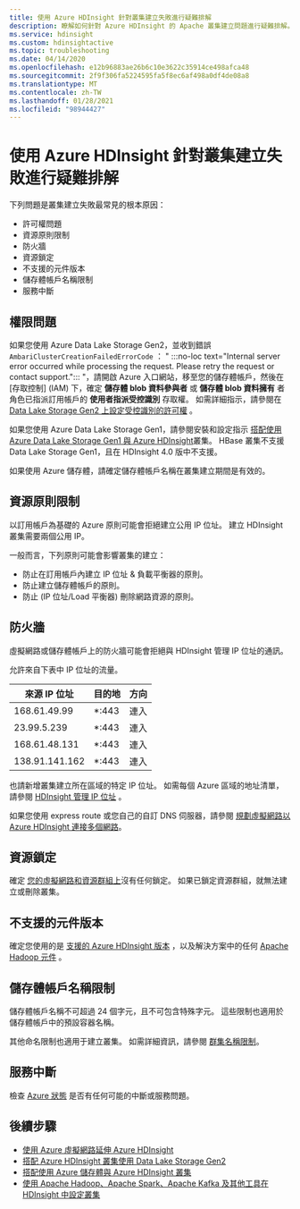 ```yaml
---
title: 使用 Azure HDInsight 針對叢集建立失敗進行疑難排解
description: 瞭解如何針對 Azure HDInsight 的 Apache 叢集建立問題進行疑難排解。
ms.service: hdinsight
ms.custom: hdinsightactive
ms.topic: troubleshooting
ms.date: 04/14/2020
ms.openlocfilehash: e12b96883ae26b6c10e3622c35914ce498afca48
ms.sourcegitcommit: 2f9f306fa5224595fa5f8ec6af498a0df4de08a8
ms.translationtype: MT
ms.contentlocale: zh-TW
ms.lasthandoff: 01/28/2021
ms.locfileid: "98944427"
---
```

# <a name="troubleshoot-cluster-creation-failures-with-azure-hdinsight"></a>使用 Azure HDInsight 針對叢集建立失敗進行疑難排解

下列問題是叢集建立失敗最常見的根本原因：

- 許可權問題
- 資源原則限制
- 防火牆
- 資源鎖定
- 不支援的元件版本
- 儲存體帳戶名稱限制
- 服務中斷

## <a name="permissions-issues"></a>權限問題

如果您使用 Azure Data Lake Storage Gen2，並收到錯誤 `AmbariClusterCreationFailedErrorCode` ： " :::no-loc text="Internal server error occurred while processing the request. Please retry the request or contact support."::: "，請開啟 Azure 入口網站，移至您的儲存體帳戶，然後在 [存取控制] (IAM) 下，確定 **儲存體 blob 資料參與者** 或 **儲存體 blob 資料擁有** 者角色已指派訂用帳戶的 **使用者指派受控識別** 存取權。 如需詳細指示，請參閱在 [Data Lake Storage Gen2 上設定受控識別的許可權](../hdinsight-hadoop-use-data-lake-storage-gen2-portal.md#set-up-permissions-for-the-managed-identity-on-the-data-lake-storage-gen2) 。

如果您使用 Azure Data Lake Storage Gen1，請參閱安裝和設定指示 [搭配使用 Azure Data Lake Storage Gen1 與 Azure HDInsight](../hdinsight-hadoop-use-data-lake-storage-gen1.md)叢集。 HBase 叢集不支援 Data Lake Storage Gen1，且在 HDInsight 4.0 版中不支援。

如果使用 Azure 儲存體，請確定儲存體帳戶名稱在叢集建立期間是有效的。

## <a name="resource-policy-restrictions"></a>資源原則限制

以訂用帳戶為基礎的 Azure 原則可能會拒絕建立公用 IP 位址。 建立 HDInsight 叢集需要兩個公用 IP。  

一般而言，下列原則可能會影響叢集的建立：

* 防止在訂用帳戶內建立 IP 位址 & 負載平衡器的原則。
* 防止建立儲存體帳戶的原則。
* 防止 (IP 位址/Load 平衡器) 刪除網路資源的原則。

## <a name="firewalls"></a>防火牆

虛擬網路或儲存體帳戶上的防火牆可能會拒絕與 HDInsight 管理 IP 位址的通訊。

允許來自下表中 IP 位址的流量。

| 來源 IP 位址 | 目的地 | 方向 |
|---|---|---|
| 168.61.49.99 | *:443 | 連入 |
| 23.99.5.239 | *:443 | 連入 |
| 168.61.48.131 | *:443 | 連入 |
| 138.91.141.162 | *:443 | 連入 |

也請新增叢集建立所在區域的特定 IP 位址。 如需每個 Azure 區域的地址清單，請參閱 [HDInsight 管理 IP 位址](../hdinsight-management-ip-addresses.md) 。

如果您使用 express route 或您自己的自訂 DNS 伺服器，請參閱 [規劃虛擬網路以 Azure HDInsight 連接多個網路](../hdinsight-plan-virtual-network-deployment.md#multinet)。

## <a name="resources-locks"></a>資源鎖定  

確定 [您的虛擬網路和資源群組上](../../azure-resource-manager/management/lock-resources.md)沒有任何鎖定。 如果已鎖定資源群組，就無法建立或刪除叢集。 

## <a name="unsupported-component-versions"></a>不支援的元件版本

確定您使用的是 [支援的 Azure HDInsight 版本](../hdinsight-component-versioning.md) ，以及解決方案中的任何 [Apache Hadoop 元件](../hdinsight-component-versioning.md#apache-components-available-with-different-hdinsight-versions) 。  

## <a name="storage-account-name-restrictions"></a>儲存體帳戶名稱限制

儲存體帳戶名稱不可超過 24 個字元，且不可包含特殊字元。 這些限制也適用於儲存體帳戶中的預設容器名稱。

其他命名限制也適用于建立叢集。 如需詳細資訊，請參閱 [群集名稱限制](../hdinsight-hadoop-provision-linux-clusters.md#cluster-name)。

## <a name="service-outages"></a>服務中斷

檢查 [Azure 狀態](https://status.azure.com) 是否有任何可能的中斷或服務問題。

## <a name="next-steps"></a>後續步驟

* [使用 Azure 虛擬網路延伸 Azure HDInsight](../hdinsight-plan-virtual-network-deployment.md)
* [搭配 Azure HDInsight 叢集使用 Data Lake Storage Gen2](../hdinsight-hadoop-use-data-lake-storage-gen2.md)  
* [搭配使用 Azure 儲存體與 Azure HDInsight 叢集](../hdinsight-hadoop-use-blob-storage.md)
* [使用 Apache Hadoop、Apache Spark、Apache Kafka 及其他工具在 HDInsight 中設定叢集](../hdinsight-hadoop-provision-linux-clusters.md)
